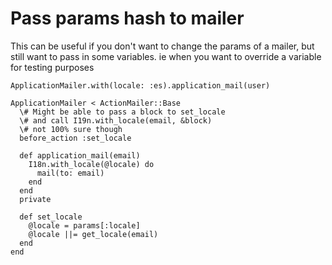 # Pass params hash to mailer
This can be useful if you don't want to change the params of a mailer, but still want to pass in some variables.
ie when you want to override a variable for testing purposes

`
ApplicationMailer.with(locale: :es).application_mail(user)
`

    ApplicationMailer < ActionMailer::Base
      \# Might be able to pass a block to set_locale
      \# and call I19n.with_locale(email, &block)
      \# not 100% sure though
      before_action :set_locale
    
      def application_mail(email)
        I18n.with_locale(@locale) do 
          mail(to: email)
        end
      end
      private
    
      def set_locale
        @locale = params[:locale]
        @locale ||= get_locale(email)
      end
    end
